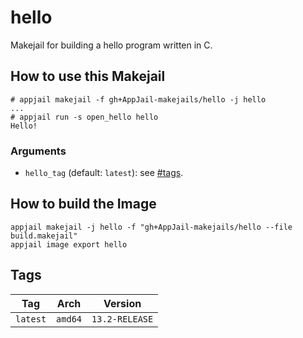 # hello

Makejail for building a hello program written in C.

## How to use this Makejail

```
# appjail makejail -f gh+AppJail-makejails/hello -j hello
...
# appjail run -s open_hello hello
Hello!
```

### Arguments

* `hello_tag` (default: `latest`): see [#tags](#tags).

## How to build the Image

```
appjail makejail -j hello -f "gh+AppJail-makejails/hello --file build.makejail"
appjail image export hello
```

## Tags

| Tag           | Arch    | Version        |
| ------------- | ------- | -------------- |
| `latest`      | `amd64` | `13.2-RELEASE` |
